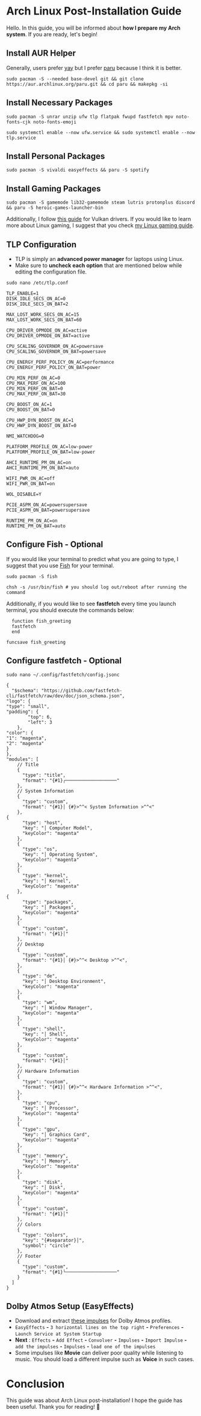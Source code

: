 # Arch Linux Post-Installation Guide
Hello. In this guide, you will be informed about **how I prepare my Arch system**. If you are ready, let's begin!
## Install AUR Helper
Generally, users prefer [yay](https://github.com/Jguer/yay) but I prefer [paru](https://github.com/Morganamilo/paru) because I think it is better.
```
sudo pacman -S --needed base-devel git && git clone https://aur.archlinux.org/paru.git && cd paru && makepkg -si
```
## Install Necessary Packages
```
sudo pacman -S unrar unzip ufw tlp flatpak fwupd fastfetch mpv noto-fonts-cjk noto-fonts-emoji 
```
```
sudo systemctl enable --now ufw.service && sudo systemctl enable --now tlp.service
```
## Install Personal Packages
```
sudo pacman -S vivaldi easyeffects && paru -S spotify
```
## Install Gaming Packages
```
sudo pacman -S gamemode lib32-gamemode steam lutris protonplus discord && paru -S heroic-games-launcher-bin
```
Additionally, I follow [this guide](https://github.com/lutris/docs/blob/master/InstallingDrivers.md#arch--manjaro--other-arch-linux-derivatives) for Vulkan drivers. If you would like to learn more about Linux gaming, I suggest that you check [my Linux gaming guide](https://github.com/cagla-su/Linux-Gaming-Guide).
## TLP Configuration
- TLP is simply an **advanced power manager** for laptops using Linux.
- Make sure to **uncheck each option** that are mentioned below while editing the configuration file.
```
sudo nano /etc/tlp.conf
```
```
TLP_ENABLE=1
DISK_IDLE_SECS_ON_AC=0
DISK_IDLE_SECS_ON_BAT=2

MAX_LOST_WORK_SECS_ON_AC=15
MAX_LOST_WORK_SECS_ON_BAT=60

CPU_DRIVER_OPMODE_ON_AC=active
CPU_DRIVER_OPMODE_ON_BAT=active

CPU_SCALING_GOVERNOR_ON_AC=powersave
CPU_SCALING_GOVERNOR_ON_BAT=powersave

CPU_ENERGY_PERF_POLICY_ON_AC=performance
CPU_ENERGY_PERF_POLICY_ON_BAT=power

CPU_MIN_PERF_ON_AC=0
CPU_MAX_PERF_ON_AC=100
CPU_MIN_PERF_ON_BAT=0
CPU_MAX_PERF_ON_BAT=30

CPU_BOOST_ON_AC=1
CPU_BOOST_ON_BAT=0

CPU_HWP_DYN_BOOST_ON_AC=1
CPU_HWP_DYN_BOOST_ON_BAT=0

NMI_WATCHDOG=0

PLATFORM_PROFILE_ON_AC=low-power
PLATFORM_PROFILE_ON_BAT=low-power

AHCI_RUNTIME_PM_ON_AC=on
AHCI_RUNTIME_PM_ON_BAT=auto

WIFI_PWR_ON_AC=off
WIFI_PWR_ON_BAT=on

WOL_DISABLE=Y

PCIE_ASPM_ON_AC=powersupersave
PCIE_ASPM_ON_BAT=powersupersave

RUNTIME_PM_ON_AC=on
RUNTIME_PM_ON_BAT=auto
```
## Configure Fish - Optional
If you would like your terminal to predict what you are going to type, I suggest that you use [Fish](https://fishshell.com/) for your terminal.
```
sudo pacman -S fish
```
```
chsh -s /usr/bin/fish # you should log out/reboot after running the command
```
Additionally, if you would like to see **fastfetch** every time you launch terminal, you should execute the commands below:
```
  function fish_greeting
  fastfetch
  end
```
```
funcsave fish_greeting
```
## Configure fastfetch - Optional
```
sudo nano ~/.config/fastfetch/config.jsonc
```
```
{
  "$schema": "https://github.com/fastfetch-cli/fastfetch/raw/dev/doc/json_schema.json",
"logo": {
"type": "small",
"padding": {
        "top": 6,
        "left": 3
    },
"color": {
"1": "magenta",
"2": "magenta"
}
},
"modules": [
    // Title
    {
      "type": "title",
      "format": "{#1}╭───────────────────"
    },
    // System Information
    {
      "type": "custom",
      "format": "{#1}│ {#}>^^< System Information >^^<"
    },
{
      "type": "host",
      "key": "│ Computer Model",
      "keyColor": "magenta"
    },
    {
      "type": "os",
      "key": "│ Operating System",
      "keyColor": "magenta"
    },
    {
      "type": "kernel",
      "key": "│ Kernel",
      "keyColor": "magenta"
    },
{
      "type": "packages",
      "key": "│ Packages",
      "keyColor": "magenta"
    },
    {
      "type": "custom",
      "format": "{#1}│"
    },
    // Desktop
    {
      "type": "custom",
      "format": "{#1}│ {#}>^^< Desktop >^^<",
    },
    {
      "type": "de",
      "key": "│ Desktop Environment",
      "keyColor": "magenta"
    },
    {
      "type": "wm",
      "key": "│ Window Manager",
      "keyColor": "magenta"
    },
    {
      "type": "shell",
      "key": "│ Shell",
      "keyColor": "magenta"
    },
    {
      "type": "custom",
      "format": "{#1}│"
    },
    // Hardware Information
    {
      "type": "custom",
      "format": "{#1}│ {#}>^^< Hardware Information >^^<",
    },
    {
      "type": "cpu",
      "key": "│ Processor",
      "keyColor": "magenta"
    },
    {
      "type": "gpu",
      "key": "│ Graphics Card",
      "keyColor": "magenta"
    },
    {
      "type": "memory",
      "key": "│ Memory",
      "keyColor": "magenta"
    },
    {
      "type": "disk",
      "key": "│ Disk",
      "keyColor": "magenta"
    },
    {
      "type": "custom",
      "format": "{#1}│"
    },
    // Colors
    {
      "type": "colors",
      "key": "{#separator}│",
      "symbol": "circle"
    },
    // Footer
    {
      "type": "custom",
      "format": "{#1}╰───────────────────"
    }
  ]
}
```
## Dolby Atmos Setup (EasyEffects)
- Download and extract [these impulses](https://github.com/shuhaowu/linux-thinkpad-speaker-improvements/tree/main/ThinkPadT495) for Dolby Atmos profiles.
- `EasyEffects` **-** `3 horizontal lines on the top right` **-** `Preferences` **-** `Launch Service at System Startup`
- **Next** : `Effects` **-** `Add Effect` **-** `Convolver` **-** `Impulses` **-** `Import Impulse` **-** `add the impulses` **-** `Impulses` **-** `load one of the impulses`
- Some impulses like **Movie** can deliver poor quality while listening to music. You should load a different impulse such as **Voice** in such cases.
# Conclusion
This guide was about Arch Linux post-installation! I hope the guide has been useful. Thank you for reading! 🐧
